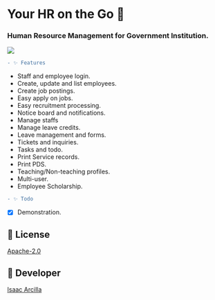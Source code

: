 # Your HR on the Go 🚀

### Human Resource Management for Government Institution.

![](https://github.com/isaacdarcilla/hrms/blob/main/screenshot/Screenshot.png)

```diff
- ✨ Features 
``` 

* Staff and employee login.
* Create, update and list employees.
* Create job postings.
* Easy apply on jobs.
* Easy recruitment processing.
* Notice board and notifications.
* Manage staffs
* Manage leave credits.
* Leave management and forms.
* Tickets and inquiries.
* Tasks and todo.
* Print Service records.
* Print PDS.
* Teaching/Non-teaching profiles.
* Multi-user.
* Employee Scholarship.



```diff
- ✨ Todo
```
- [X] Demonstration.

## 🔖 License
[Apache-2.0](https://github.com/isaacdarcilla/hrms/blob/master/LICENSE)


## 🚀 Developer
[Isaac Arcilla](https://facebook.com/isaacdarcilla)
